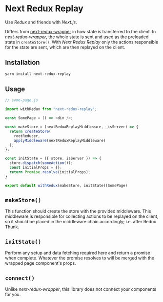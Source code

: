 # Next Redux Replay

Use _Redux_ and friends with _Next.js_.

Differs from [next-redux-wrapper](https://github.com/kirill-konshin/next-redux-wrapper) in how state is transferred to the client. In _next-redux-wrapper_, the whole state is sent and used as the preloaded state in `createStore()`. With _Next Redux Replay_ only the actions responsible for the state are sent, which are then replayed on the client.

## Installation

```bash
yarn install next-redux-replay
```

## Usage

```js
// some-page.js

import withRedux from "next-redux-replay";

const SomePage = () => <div />;

const makeStore = (nextReduxReplayMiddleware, _isServer) => {
  return createStore(
    rootReducer,
    applyMiddleware(nextReduxReplayMiddleware)
  );
};

const initState = ({ store, isServer }) => {
  store.dispatch(someAction());
  const initialProps = {};
  return Promise.resolve(initialProps);
}

export default withRedux(makeStore, initState)(SomePage)
```

## `makeStore()`

This function should create the store with the provided middleware. This middleware is responsible for collecting actions to be replayed on the client, so it should be placed in the middleware chain accordingly; i.e. after Redux Thunk.

## `initState()`

Perform any setup and data fetching required here and return a promise when complete. Whatever the promise resolves to will be merged with the wrapped page component's props.

## `connect()`

Unlike _next-redux-wrapper_, this library does not connect your components for you.
